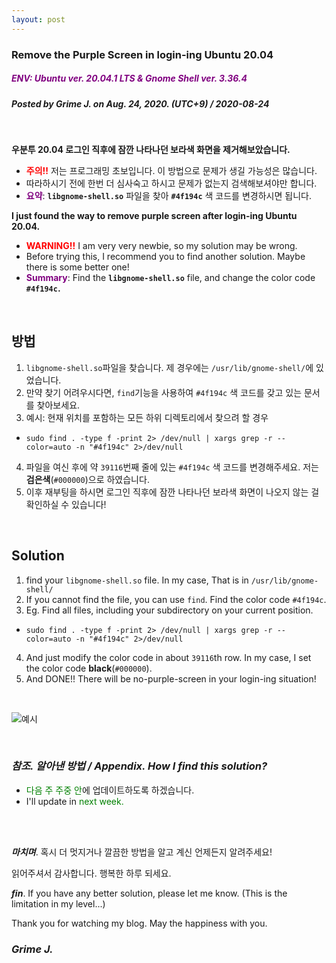 ```yaml
---
layout: post
---
```


### **Remove the Purple Screen in login-ing Ubuntu 20.04**
##### <span style="color:purple">ENV: *Ubuntu ver. **20.04.1 LTS** & Gnome Shell ver. **3.36.4***
##### *Posted by **Grime J**. on **Aug. 24, 2020. (UTC+9)** / **2020-08-24***

<br/>


**우분투 20.04 로그인 직후에 잠깐 나타나던 보라색 화면을 제거해보았습니다.**
- <span style="color:red">**주의!!**</span> 저는 프로그래밍 초보입니다. 이 방법으로 문제가 생길 가능성은 많습니다.
- 따라하시기 전에 한번 더 심사숙고 하시고 문제가 없는지 검색해보셔야만 합니다.
- <span style="color:purple"> **요약**</span>: **`libgnome-shell.so`** 파일을 찾아 **`#4f194c`** 색 코드를 변경하시면 됩니다.


**I just found the way to remove purple screen after login-ing Ubuntu 20.04.**
- <span style="color:red">**WARNING!!**</span> I am very very newbie, so my solution may be wrong.
- Before trying this, I recommend you to find another solution. Maybe there is some better one!
- <span style="color:purple"> **Summary**</span>: Find the **`libgnome-shell.so`** file, and change the color code **`#4f194c`.**

<br/>

## **방법**
1. `libgnome-shell.so`파일을 찾습니다. 제 경우에는 `/usr/lib/gnome-shell/`에 있었습니다.
2. 만약 찾기 어려우시다면, `find`기능을 사용하여 `#4f194c` 색 코드를 갖고 있는 문서를 찾아보세요.
3. 예시: 현재 위치를 포함하는 모든 하위 디렉토리에서 찾으려 할 경우
- `sudo find . -type f -print 2> /dev/null | xargs grep -r --color=auto -n "#4f194c" 2>/dev/null`
4. 파일을 여신 후에 약 `39116`번째 줄에 있는 `#4f194c` 색 코드를 변경해주세요. 저는 **검은색**(`#000000`)으로 하였습니다.
5. 이후 재부팅을 하시면 로그인 직후에 잠깐 나타나던 보라색 화면이 나오지 않는 걸 확인하실 수 있습니다!

<br/>

## **Solution**
1. find your `libgnome-shell.so` file. In my case, That is in `/usr/lib/gnome-shell/`
2. If you cannot find the file, you can use `find`. Find the color code `#4f194c`.
3. Eg. Find all files, including your subdirectory on your current position.
- `sudo find . -type f -print 2> /dev/null | xargs grep -r --color=auto -n "#4f194c" 2>/dev/null`
4. And just modify the color code in about `39116`th row. In my case, I set the color code **black**(`#000000`).
5. And DONE!! There will be no-purple-screen in your login-ing situation!

<br/>

![예시](https://i.imgur.com/gZepGIu.png)

<br/>


### *참조. 알아낸 방법 / Appendix. How I find this solution?*
- <span style="color:green"> 다음 주 주중 안</span>에 업데이트하도록 하겠습니다.
- I'll update in <span style="color:green"> next week.</span>

<br/>
<br/>

**_마치며_**. 혹시 더 멋지거나 깔끔한 방법을 알고 계신 언제든지 알려주세요!

읽어주셔서 감사합니다. 행복한 하루 되세요.

**_fin_**. If you have any better solution, please let me know. (This is the limitation in my level...)

Thank you for watching my blog. May the happiness with you.

### *Grime J.*

